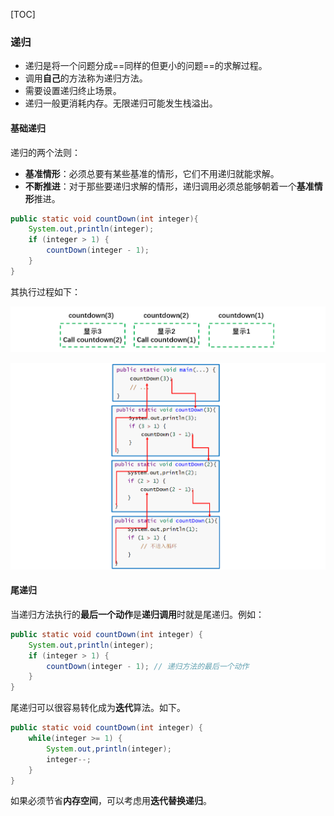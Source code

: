 [TOC]

### 递归

- 递归是将一个问题分成==同样的但更小的问题==的求解过程。
- 调用**自己**的方法称为递归方法。
- 需要设置递归终止场景。
- 递归一般更消耗内存。无限递归可能发生栈溢出。



#### 基础递归

递归的两个法则：

- **基准情形**：必须总要有某些基准的情形，它们不用递归就能求解。
- **不断推进**：对于那些要递归求解的情形，递归调用必须总能够朝着一个**基准情形**推进。

```java
public static void countDown(int integer){
    System.out,println(integer);
    if (integer > 1) {
        countDown(integer - 1);
    }
}
```

其执行过程如下：

<img src="assets/image-20191213172846951.png" alt="image-20191213172846951" style="zoom:60%;" />

![image-20191213173305509](assets/image-20191213173305509.png)





#### 尾递归

当递归方法执行的**最后一个动作**是**递归调用**时就是尾递归。例如：

```java
public static void countDown(int integer) {
    System.out,println(integer);
    if (integer > 1) {
        countDown(integer - 1);	// 递归方法的最后一个动作
    }
}
```

尾递归可以很容易转化成为**迭代**算法。如下。

```java
public static void countDown(int integer) {
    while(integer >= 1) {
        System.out,println(integer);
        integer--;
    }
}
```

如果必须节省**内存空间**，可以考虑用**迭代替换递归**。









